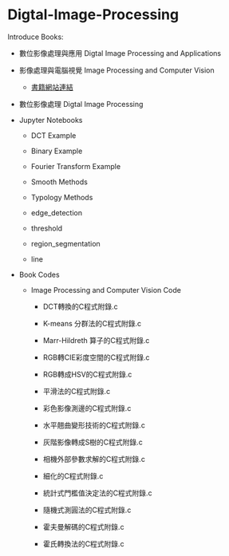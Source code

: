 # Digtal-Image-Processing

Introduce Books: 

- 數位影像處理與應用 Digtal Image Processing and Applications

- 影像處理與電腦視覺 Image Processing and Computer Vision

  - [書籍網站連結](https://faculty.csie.ntust.edu.tw/~klchung/Prof_book_IPCV.htm)

- 數位影像處理 Digtal Image Processing 

- Jupyter Notebooks

  - DCT Example

  - Binary Example

  - Fourier Transform Example 

  - Smooth Methods

  - Typology Methods 
  
  - edge_detection

  - threshold

  - region_segmentation

  - line 

- Book Codes

  - Image Processing and Computer Vision Code

    - DCT轉換的C程式附錄.c

    - K-means 分群法的C程式附錄.c

    - Marr-Hildreth 算子的C程式附錄.c

    - RGB轉CIE彩度空間的C程式附錄.c

    - RGB轉成HSV的C程式附錄.c

    - 平滑法的C程式附錄.c

    - 彩色影像測邊的C程式附錄.c

    - 水平翹曲變形技術的C程式附錄.c

    - 灰階影像轉成S樹的C程式附錄.c

    - 相機外部參數求解的C程式附錄.c

    - 細化的C程式附錄.c

    - 統計式門檻值決定法的C程式附錄.c

    - 隨機式測圓法的C程式附錄.c

    - 霍夫曼解碼的C程式附錄.c

    - 霍氏轉換法的C程式附錄.c
